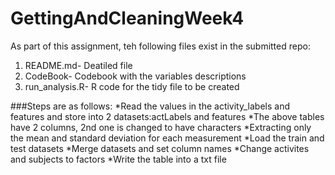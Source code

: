 # GettingAndCleaningWeek4
As part of this assignment, teh following files exist in the submitted repo:
1. README.md- Deatiled file
2. CodeBook- Codebook with the variables descriptions
3. run_analysis.R- R code for the tidy file to be created



###Steps are as follows:
*Read the values in the activity_labels and features and store into 2 datasets:actLabels and features
*The above tables have 2 columns, 2nd one is changed to have characters
*Extracting only the mean and standard deviation for each measurement
*Load the train and test datasets
*Merge datasets and set column names
*Change activites and subjects to factors
*Write the table into a txt file

